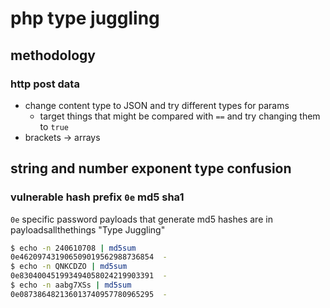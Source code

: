 # php type juggling

## methodology
### http post data
- change content type to JSON and try different types for params
  - target things that might be compared with `==` and try changing them to `true`
- brackets -> arrays

## string and number exponent type confusion
### vulnerable hash prefix `0e` md5 sha1
`0e`
specific password payloads that generate md5 hashes are in payloadsallthethings "Type Juggling"
```bash
$ echo -n 240610708 | md5sum
0e462097431906509019562988736854  -
$ echo -n QNKCDZO | md5sum
0e830400451993494058024219903391  -
$ echo -n aabg7XSs | md5sum
0e087386482136013740957780965295  -
```
